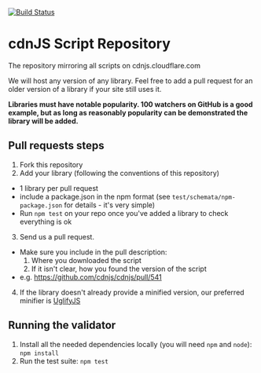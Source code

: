 <a href="http://travis-ci.org/cdnjs/cdnjs"><img src="https://secure.travis-ci.org/cdnjs/cdnjs.png" alt="Build Status" style="max-width:100%;"></a>


# cdnJS Script Repository

The repository mirroring all scripts on cdnjs.cloudflare.com

We will host any version of any library. Feel free to add a pull request for an older version of a library if your site still uses it.

__Libraries must have notable popularity. 100 watchers on GitHub is a good example, but as long as reasonably popularity can be demonstrated the library will be added.__

## Pull requests steps

1. Fork this repository
2. Add your library (following the conventions of this repository)
  * 1 library per pull request
  * include a package.json in the npm format (see `test/schemata/npm-package.json` for details - it's very simple)
  * Run `npm test` on your repo once you've added a library to check everything is ok
3. Send us a pull request.
  * Make sure you include in the pull description:
      1. Where you downloaded the script
      2. If it isn't clear, how you found the version of the script
  * e.g. https://github.com/cdnjs/cdnjs/pull/541
4. If the library doesn't already provide a minified version, our preferred minifier is [UglifyJS](http://marijnhaverbeke.nl/uglifyjs "UglifyJS")

## Running the validator
1. Install all the needed dependencies locally (you will need `npm` and `node`): `npm install`
2. Run the test suite: `npm test`

<img alt="Clicky" width="1" height="1" src="//in.getclicky.com/66606907ns.gif" />

